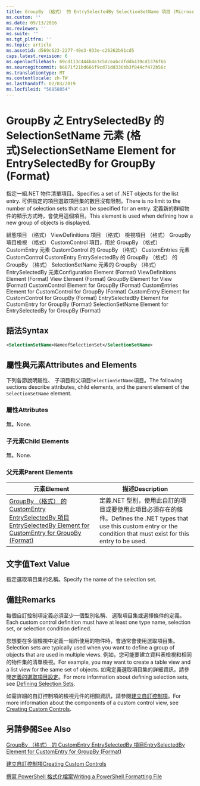 ```yaml
---
title: GroupBy （格式） 的 EntrySelectedBy SelectionSetName 項目 |Microsoft Docs
ms.custom: ''
ms.date: 09/13/2016
ms.reviewer: ''
ms.suite: ''
ms.tgt_pltfrm: ''
ms.topic: article
ms.assetid: d569c623-2277-49e3-933e-c26262b91cd5
caps.latest.revision: 6
ms.openlocfilehash: 69cd113c444b4e3c5dceabcdfddb439cd1376f6b
ms.sourcegitcommit: b6871f21bd666f9cd71dd336bb3f844cf472b56c
ms.translationtype: MT
ms.contentlocale: zh-TW
ms.lasthandoff: 02/03/2019
ms.locfileid: "56858854"
---
```

# <a name="selectionsetname-element-for-entryselectedby-for-groupby-format"></a><span data-ttu-id="77aa4-102">GroupBy 之 EntrySelectedBy 的 SelectionSetName 元素 (格式)</span><span class="sxs-lookup"><span data-stu-id="77aa4-102">SelectionSetName Element for EntrySelectedBy for GroupBy (Format)</span></span>

<span data-ttu-id="77aa4-103">指定一組.NET 物件清單項目。</span><span class="sxs-lookup"><span data-stu-id="77aa4-103">Specifies a set of .NET objects for the list entry.</span></span> <span data-ttu-id="77aa4-104">可供指定的項目選取項目集的數目沒有限制。</span><span class="sxs-lookup"><span data-stu-id="77aa4-104">There is no limit to the number of selection sets that can be specified for an entry.</span></span> <span data-ttu-id="77aa4-105">定義新的群組物件的顯示方式時，會使用這個項目。</span><span class="sxs-lookup"><span data-stu-id="77aa4-105">This element is used when defining how a new group of objects is displayed.</span></span>

<span data-ttu-id="77aa4-106">組態項目 （格式） ViewDefinitions 項目 （格式） 檢視項目 （格式） GroupBy 項目檢視 （格式） CustomControl 項目，用於 GroupBy （格式） CustomEntry 元素 CustomControl 的 GroupBy （格式） CustomEntries 元素CustomControl CustomEntry EntrySelectedBy 的 GroupBy （格式） 的 GroupBy （格式） SelectionSetName 元素的 GroupBy （格式） EntrySelectedBy 元素</span><span class="sxs-lookup"><span data-stu-id="77aa4-106">Configuration Element (Format) ViewDefinitions Element (Format) View Element (Format) GroupBy Element for View (Format) CustomControl Element for GroupBy (Format) CustomEntries Element for CustomControl for GroupBy (Format) CustomEntry Element for CustomControl for GroupBy (Format) EntrySelectedBy Element for CustomEntry for GroupBy (Format) SelectionSetName Element for EntrySelectedBy for GroupBy (Format)</span></span>

## <a name="syntax"></a><span data-ttu-id="77aa4-107">語法</span><span class="sxs-lookup"><span data-stu-id="77aa4-107">Syntax</span></span>

```xml
<SelectionSetName>NameofSelectionSet</SelectionSetName>
```

## <a name="attributes-and-elements"></a><span data-ttu-id="77aa4-108">屬性與元素</span><span class="sxs-lookup"><span data-stu-id="77aa4-108">Attributes and Elements</span></span>

<span data-ttu-id="77aa4-109">下列各節說明屬性、 子項目和父項目`SelectionSetName`項目。</span><span class="sxs-lookup"><span data-stu-id="77aa4-109">The following sections describe attributes, child elements, and the parent element of the `SelectionSetName` element.</span></span>

### <a name="attributes"></a><span data-ttu-id="77aa4-110">屬性</span><span class="sxs-lookup"><span data-stu-id="77aa4-110">Attributes</span></span>

<span data-ttu-id="77aa4-111">無。</span><span class="sxs-lookup"><span data-stu-id="77aa4-111">None.</span></span>

### <a name="child-elements"></a><span data-ttu-id="77aa4-112">子元素</span><span class="sxs-lookup"><span data-stu-id="77aa4-112">Child Elements</span></span>

<span data-ttu-id="77aa4-113">無。</span><span class="sxs-lookup"><span data-stu-id="77aa4-113">None.</span></span>

### <a name="parent-elements"></a><span data-ttu-id="77aa4-114">父元素</span><span class="sxs-lookup"><span data-stu-id="77aa4-114">Parent Elements</span></span>

|<span data-ttu-id="77aa4-115">元素</span><span class="sxs-lookup"><span data-stu-id="77aa4-115">Element</span></span>|<span data-ttu-id="77aa4-116">描述</span><span class="sxs-lookup"><span data-stu-id="77aa4-116">Description</span></span>|
|-------------|-----------------|
|[<span data-ttu-id="77aa4-117">GroupBy （格式） 的 CustomEntry EntrySelectedBy 項目</span><span class="sxs-lookup"><span data-stu-id="77aa4-117">EntrySelectedBy Element for CustomEntry for GroupBy (Format)</span></span>](./entryselectedby-element-for-customentry-for-groupby-format.md)|<span data-ttu-id="77aa4-118">定義.NET 型別，使用此自訂的項目或要使用此項目必須存在的條件。</span><span class="sxs-lookup"><span data-stu-id="77aa4-118">Defines the .NET types that use this custom entry or the condition that must exist for this entry to be used.</span></span>|

## <a name="text-value"></a><span data-ttu-id="77aa4-119">文字值</span><span class="sxs-lookup"><span data-stu-id="77aa4-119">Text Value</span></span>

<span data-ttu-id="77aa4-120">指定選取項目集的名稱。</span><span class="sxs-lookup"><span data-stu-id="77aa4-120">Specify the name of the selection set.</span></span>

## <a name="remarks"></a><span data-ttu-id="77aa4-121">備註</span><span class="sxs-lookup"><span data-stu-id="77aa4-121">Remarks</span></span>

<span data-ttu-id="77aa4-122">每個自訂控制項定義必須至少一個型別名稱、 選取項目集或選擇條件的定義。</span><span class="sxs-lookup"><span data-stu-id="77aa4-122">Each custom control definition must have at least one type name, selection set, or selection condition defined.</span></span>

<span data-ttu-id="77aa4-123">您想要在多個檢視中定義一組所使用的物件時，會通常會使用選取項目集。</span><span class="sxs-lookup"><span data-stu-id="77aa4-123">Selection sets are typically used when you want to define a group of objects that are used in multiple views.</span></span> <span data-ttu-id="77aa4-124">例如，您可能要建立資料表檢視和相同的物件集的清單檢視。</span><span class="sxs-lookup"><span data-stu-id="77aa4-124">For example, you may want to create a table view and a list view for the same set of objects.</span></span> <span data-ttu-id="77aa4-125">如需定義選取項目集的詳細資訊，請參閱[定義的選取項目設定](./defining-selection-sets.md)。</span><span class="sxs-lookup"><span data-stu-id="77aa4-125">For more information about defining selection sets, see [Defining Selection Sets](./defining-selection-sets.md).</span></span>

<span data-ttu-id="77aa4-126">如需詳細的自訂控制項的檢視元件的相關資訊，請參閱[建立自訂控制項](./creating-custom-controls.md)。</span><span class="sxs-lookup"><span data-stu-id="77aa4-126">For more information about the components of a custom control view, see [Creating Custom Controls](./creating-custom-controls.md).</span></span>

## <a name="see-also"></a><span data-ttu-id="77aa4-127">另請參閱</span><span class="sxs-lookup"><span data-stu-id="77aa4-127">See Also</span></span>

[<span data-ttu-id="77aa4-128">GroupBy （格式） 的 CustomEntry EntrySelectedBy 項目</span><span class="sxs-lookup"><span data-stu-id="77aa4-128">EntrySelectedBy Element for CustomEntry for GroupBy (Format)</span></span>](./entryselectedby-element-for-customentry-for-groupby-format.md)

[<span data-ttu-id="77aa4-129">建立自訂控制項</span><span class="sxs-lookup"><span data-stu-id="77aa4-129">Creating Custom Controls</span></span>](./creating-custom-controls.md)

[<span data-ttu-id="77aa4-130">撰寫 PowerShell 格式化檔案</span><span class="sxs-lookup"><span data-stu-id="77aa4-130">Writing a PowerShell Formatting File</span></span>](./writing-a-powershell-formatting-file.md)
